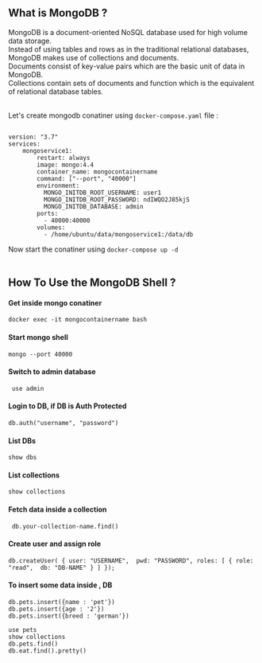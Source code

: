 
## What is MongoDB ?
<summary> MongoDB is a document-oriented NoSQL database used for high volume data storage. </summary>

<summary> Instead of using tables and rows as in the traditional relational databases, MongoDB makes use of collections and documents. </summary>

<summary> Documents consist of key-value pairs which are the basic unit of data in MongoDB. </summary>

<summary> Collections contain sets of documents and function which is the equivalent of relational database tables. </summary>
</br>

Let's create mongodb conatiner using `docker-compose.yaml` file :

```

version: "3.7"
services:
    mongoservice1:
        restart: always
        image: mongo:4.4
        container_name: mongocontainername
        command: ["--port", "40000"]
        environment:
          MONGO_INITDB_ROOT_USERNAME: user1
          MONGO_INITDB_ROOT_PASSWORD: ndIWQO2J85kjS  
          MONGO_INITDB_DATABASE: admin
        ports:
          - 40000:40000
        volumes:
          - /home/ubuntu/data/mongoservice1:/data/db
```

Now start the conatiner using ` docker-compose up -d `
</br>
</br>

## How To Use the MongoDB Shell ?

#### Get inside mongo conatiner
```docker exec -it mongocontainername bash```
#### Start mongo shell
```mongo --port 40000```

#### Switch to admin database
``` use admin```
#### Login to DB, if DB is Auth Protected
```db.auth("username", "password")```
#### List DBs
```show dbs```
#### List collections
```show collections```
#### Fetch data inside a collection
``` db.your-collection-name.find()```
#### Create user and assign role
```db.createUser( { user: "USERNAME",  pwd: "PASSWORD", roles: [ { role: "read",  db: "DB-NAME" } ] });```

#### To insert some data inside , DB

```
db.pets.insert({name : 'pet'})
db.pets.insert({age : '2'})
db.pets.insert({breed : 'german'})

use pets
show collections
db.pets.find()
db.eat.find().pretty()
```
